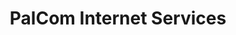 ---
title: "PalCom Internet Services"
url: /puerto-princesa/palcom-internet-services/
shop: Computer
---